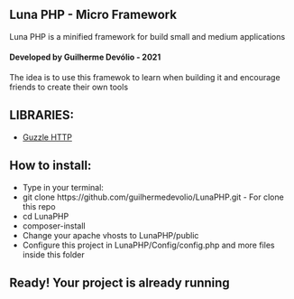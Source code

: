 <h2>Luna PHP - Micro Framework</h2>
<p>Luna PHP is a minified framework for build small and medium applications</p>
<h4> <strong>Developed by Guilherme Devólio - 2021</strong></h4>
<p>
The idea is to use this framewok to learn when building it and encourage friends to create their own tools</p>
<h2>LIBRARIES:</h2>
<ul>
<li><a href="https://docs.guzzlephp.org/en/stable/">Guzzle HTTP</a></li>
</ul>
<h2>How to install:</h2>
<ul>
  <li> Type in your terminal:  
  <li>git clone https://github.com/guilhermedevolio/LunaPHP.git - For clone this repo</li>
  <li>cd LunaPHP</li>
  <li>composer-install</li>
  <li> Change your apache vhosts to LunaPHP/public </li>
  <li> Configure this project in LunaPHP/Config/config.php and more files inside this folder </li>
</ul>
<h2>Ready! Your project is already running</h2>
